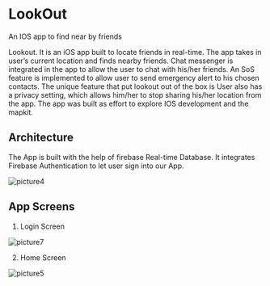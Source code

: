 # LookOut
An IOS app to find near by friends 

Lookout. It is an iOS app built to locate friends in real-time. The app takes in user’s current location and finds nearby friends. Chat messenger is integrated in the app to allow the user to chat with his/her friends. An SoS feature is implemented to allow user to send emergency alert to his chosen contacts. The unique feature that put lookout out of the box is User also has a privacy setting, which allows him/her to stop sharing his/her location from the app. The app was built as effort to explore IOS development and the mapkit.

## Architecture
The App is built with the help of firebase Real-time Database. It integrates Firebase Authentication to let user sign into our App. 

![picture4](https://user-images.githubusercontent.com/20126924/27990091-7669b2de-6400-11e7-9286-cc3eca529e34.png)

## App Screens 

1) Login Screen

![picture7](https://user-images.githubusercontent.com/20126924/27990106-e41cad2c-6400-11e7-9937-ff9fc1f09e31.png)

2) Home Screen

![picture5](https://user-images.githubusercontent.com/20126924/27990105-e0c78b06-6400-11e7-9ffb-45926ca8979c.png)
